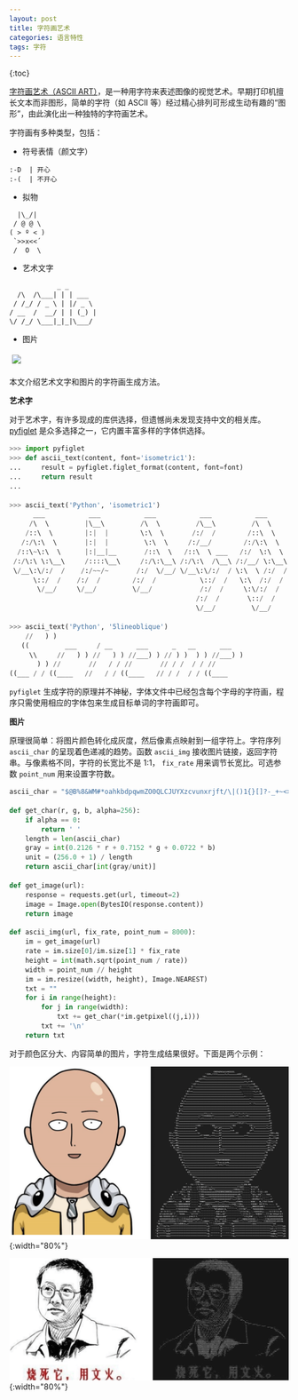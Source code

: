```yaml
---
layout: post
title: 字符画艺术
categories: 语言特性
tags: 字符
---
```

{:toc}

[字符画艺术（ASCII ART）](https://en.wikipedia.org/wiki/ASCII_art)，是一种用字符来表述图像的视觉艺术。早期打印机擅长文本而非图形，简单的字符（如 ASCII 等）经过精心排列可形成生动有趣的“图形”，由此演化出一种独特的字符画艺术。

字符画有多种类型，包括：

- 符号表情（颜文字）

```
:-D  | 开心
:-(  | 不开心
```

- 拟物

```
  |\_/|
 / @ @ \
( > º < )
 `>>x<<´
 /  O  \ 
```

- 艺术文字

```
            _ _
  /\  /\___| | | ___  
 / /_/ / _ \ | |/ _ \ 
/ __  /  __/ | | (_) |
\/ /_/ \___|_|_|\___/ 
```

- 图片

<image src="/assets/img/ascii_0.png" style="width: 200px; margin: 5px"></image>

本文介绍艺术文字和图片的字符画生成方法。

**艺术字**

对于艺术字，有许多现成的库供选择，但遗憾尚未发现支持中文的相关库。 [pyfiglet](https://github.com/pwaller/pyfiglet) 是众多选择之一，它内置丰富多样的字体供选择。

```python
>>> import pyfiglet
>>> def ascii_text(content, font='isometric1'):
...     result = pyfiglet.figlet_format(content, font=font)
...     return result
... 

>>> ascii_text('Python', 'isometric1')
      ___           ___           ___           ___           ___           ___     
     /\  \         |\__\         /\  \         /\__\         /\  \         /\__\    
    /::\  \        |:|  |        \:\  \       /:/  /        /::\  \       /::|  |   
   /:/\:\  \       |:|  |         \:\  \     /:/__/        /:/\:\  \     /:|:|  |   
  /::\~\:\  \      |:|__|__       /::\  \   /::\  \ ___   /:/  \:\  \   /:/|:|  |__ 
 /:/\:\ \:\__\     /::::\__\     /:/\:\__\ /:/\:\  /\__\ /:/__/ \:\__\ /:/ |:| /\__\
 \/__\:\/:/  /    /:/~~/~       /:/  \/__/ \/__\:\/:/  / \:\  \ /:/  / \/__|:|/:/  /
      \::/  /    /:/  /        /:/  /           \::/  /   \:\  /:/  /      |:/:/  / 
       \/__/     \/__/         \/__/            /:/  /     \:\/:/  /       |::/  /  
                                               /:/  /       \::/  /        /:/  /   
                                               \/__/         \/__/         \/__/  
                                            
>>> ascii_text('Python', '5lineoblique')
    //   ) )                                                
   ((         ___     / __      ___      _   __      ___    
     \\     //   ) ) //   ) ) //___) ) // ) )  ) ) //___) ) 
       ) ) //       //   / / //       // / /  / / //        
((___ / / ((____   //   / / ((____   // / /  / / ((____     
```

`pyfiglet` 生成字符的原理并不神秘，字体文件中已经包含每个字母的字符画，程序只需使用相应的字体包来生成目标单词的字符画即可。

**图片**

原理很简单：将图片颜色转化成灰度，然后像素点映射到一组字符上。字符序列  `ascii_char` 的呈现着色递减的趋势。函数 `ascii_img` 接收图片链接，返回字符串。与像素格不同，字符的长宽比不是 1:1， `fix_rate` 用来调节长宽比。可选参数 `point_num` 用来设置字符数。

```python
ascii_char = "$@B%8&WM#*oahkbdpqwmZO0QLCJUYXzcvunxrjft/\|()1{}[]?-_+~<>i!lI;:,\"^`'.   "

def get_char(r, g, b, alpha=256):
    if alpha == 0:
        return ' '
    length = len(ascii_char)
    gray = int(0.2126 * r + 0.7152 * g + 0.0722 * b)
    unit = (256.0 + 1) / length
    return ascii_char[int(gray/unit)]

def get_image(url):
    response = requests.get(url, timeout=2)
    image = Image.open(BytesIO(response.content))
    return image

def ascii_img(url, fix_rate, point_num = 8000):
    im = get_image(url)
    rate = im.size[0]/im.size[1] * fix_rate
    height = int(math.sqrt(point_num / rate))
    width = point_num // height
    im = im.resize((width, height), Image.NEAREST)
    txt = ""
    for i in range(height):
        for j in range(width):
            txt += get_char(*im.getpixel((j,i)))
        txt += '\n'
    return txt
```
对于颜色区分大、内容简单的图片，字符生成结果很好。下面是两个示例：

![onepunchman](/assets/img/ascii_exp1.png){:width="80%"}

![daliu](/assets/img/ascii_exp2.png){:width="80%"}
